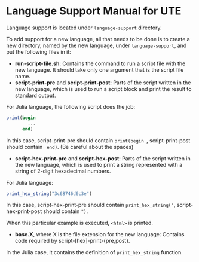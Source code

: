 # Language Support Manual for UTE

Language support is located under `language-support`
directory. 

To add support for a new language, all that needs to be
done is to create a new directory, named by the new language,
under `language-support`, and put the following files in it:

* **run-script-file.sh**: Contains the command to run a script file
  with the new language. It should take only one argument that is the
  script file name. 
* **script-print-pre** and **script-print-post**: Parts of the script written in the new language, which is used to run a script block
and print the result to standard output. 

For Julia language, the following script does the job:

```julia
print(begin
        ...
      end)
```

In this case, script-print-pre should contain `print(begin `,
script-print-post should contain ` end)`. (Be careful about the spaces)

* **script-hex-print-pre** and **script-hex-post**: Parts of the script written in the new language, which is used to
print a string represented with a string of 2-digit hexadecimal
numbers. 

For Julia language:

```julia
print_hex_string("3c68746d6c3e")
```

In this case, script-hex-print-pre should contain
`print_hex_string("`, script-hex-print-post should contain `")`. 

When this particular example is executed, `<html>` is printed.

* **base.X**, where X is the file extension for the new language:
  Contains code required by script-[hex]-print-{pre,post}.
  
In the Julia case, it contains the definition of `print_hex_string`
function. 

